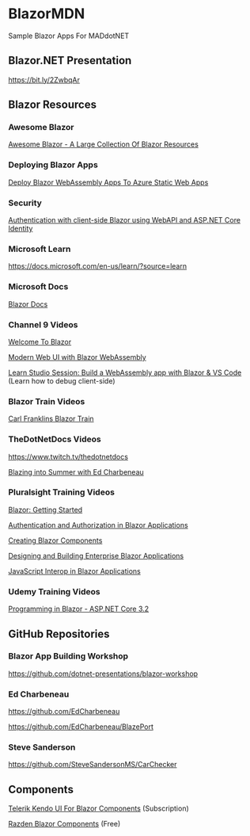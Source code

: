 # BlazorMDN
Sample Blazor Apps For MADdotNET

## Blazor.NET Presentation

https://bit.ly/2ZwbqAr


<h2>Blazor Resources</h2>

<h3 id="awesome-blazor">Awesome Blazor</h3>
<p><a href="https://github.com/AdrienTorris/awesome-blazor" target="_blank">Awesome Blazor - A Large Collection Of Blazor Resources</a></p>
<h3 id="deploying-blazor-apps">Deploying Blazor Apps</h3>
<p><a href="https://www.maneu.net/blog/2020-05-deploy-blazor-client-apps-with-azure-static-apps/" target="_blank">Deploy Blazor WebAssembly Apps To Azure Static Web Apps</a></p>
<h3 id="security">Security</h3>
<p><a href="https://chrissainty.com/securing-your-blazor-apps-authentication-with-clientside-blazor-using-webapi-aspnet-core-identity/" target="_blank">Authentication with client-side Blazor using WebAPI and ASP.NET Core Identity</a></p>
<h3 id="microsoft-learn">Microsoft Learn</h3>
<p><a href="https://docs.microsoft.com/en-us/learn/?source=learn target="_blank"">https://docs.microsoft.com/en-us/learn/?source=learn</a></p>
<h3 id="microsoft-docs">Microsoft Docs</h3>
<p><a href="https://docs.microsoft.com/en-us/search/?category=All&terms=blazor" target="_blank">Blazor Docs</a></p>
<h3 id="channel-9-videos">Channel 9 Videos</h3>
<p><a href="https://channel9.msdn.com/Events/dotnetConf/Focus-on-Blazor/Welcome-to-Blazor" target="_blank">Welcome To Blazor</a></p>
<p><a href="https://channel9.msdn.com/Events/Build/2020/INT169" target="_blank">Modern Web UI with Blazor WebAssembly</a></p>
<p><a href="https://www.youtube.com/watch?v=4pBcGmm6nCI&feature=push-fr&attr_tag=-yzxFpOZkBjHin81%3A6" target="_blank">Learn Studio Session: Build a WebAssembly app with Blazor &amp; VS Code</a> (Learn how to debug client-side)</p>
<h3 id="blazor-train-videos">Blazor Train Videos</h3>
<p><a href="https://blazortrain.com/" target="_blank">Carl Franklins Blazor Train</a></p>
<h3 id="thedotnetdocs-videos">TheDotNetDocs Videos</h3>
<p><a href="https://www.twitch.tv/thedotnetdocs" target="_blank">https://www.twitch.tv/thedotnetdocs</a></p>
<p><a href="https://www.twitch.tv/videos/661159908" target="_blank">Blazing into Summer with Ed Charbeneau</a></p>
<h3 id="pluralsight-training-videos">Pluralsight Training Videos</h3>
<p><a href="https://app.pluralsight.com/library/courses/getting-started-blazor/table-of-contents" target="_blank">Blazor: Getting Started</a></p>
<p><a href="https://app.pluralsight.com/library/courses/authentication-authorization-blazor-applications/table-of-contents" target="_blank">Authentication and Authorization in Blazor Applications</a></p>
<p><a href="https://app.pluralsight.com/library/courses/creating-blazor-components/table-of-contents" target="_blank">Creating Blazor Components</a></p>
<p><a href="https://app.pluralsight.com/library/courses/designing-building-enterprise-blazor-applications/table-of-contents" target="_blank">Designing and Building Enterprise Blazor Applications</a></p>
<p><a href="https://app.pluralsight.com/library/courses/javascript-interop-blazor-applications/table-of-contents" target="_blank">JavaScript Interop in Blazor Applications</a></p>
<h3 id="udemy-training-videos">Udemy Training Videos</h3>
<p><a href="https://www.udemy.com/course/programming-in-blazor-aspnet-core/" target="_blank">Programming in Blazor - ASP.NET Core 3.2</a></p>
<h2 id="github-repositories">GitHub Repositories</h2>
<h3 id="blazor-app-building-workshop">Blazor App Building Workshop</h3>
<p><a href="https://github.com/dotnet-presentations/blazor-workshop target="_blank"">https://github.com/dotnet-presentations/blazor-workshop</a></p>
<h3 id="ed-charbeneau">Ed Charbeneau</h3>
<p><a href="https://github.com/EdCharbeneau" target="_blank">https://github.com/EdCharbeneau</a></p>
<p><a href="https://github.com/EdCharbeneau/BlazePort" target="_blank">https://github.com/EdCharbeneau/BlazePort</a></p>
<h3 id="steve-sanderson">Steve Sanderson</h3>
<p><a href="https://github.com/SteveSandersonMS/CarChecker" target="_blank">https://github.com/SteveSandersonMS/CarChecker</a></p>
<h2 id="components">Components</h2>
<p><a href="https://www.telerik.com/blazor-ui" target="_blank">Telerik Kendo UI For Blazor Components</a> (Subscription)</p>
<p><a href="https://blazor.radzen.com/" target="_blank">Razden Blazor Components</a> (Free)</p>



